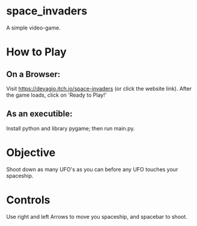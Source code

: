 # space_invaders
A simple video-game.

# How to Play
## On a Browser:
Visit https://devagio.itch.io/space-invaders (or click the website link). After the game loads, click on 'Ready to Play!'

## As an executible:
Install python and library pygame; then run main.py.

# Objective
Shoot down as many UFO's as you can before any UFO touches your spaceship.

# Controls
Use right and left Arrows to move you spaceship, and spacebar to shoot.
